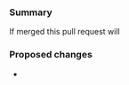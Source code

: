 <!--By submitting a pull request you are acknowledging that you have the right to license your code under the terms of this repositories license.
Please review the [Contributing Guidelines](../CONTRIBUTING.md) for more details.
If appropriate, fill in the following sections. Please tag linked issues. e.g. This PR fixes issue #1234-->
### Summary
<!-- please finish the following statement -->
If merged this pull request will

### Proposed changes
<!-- Describe the highlights of the proposed changes here -->
-
